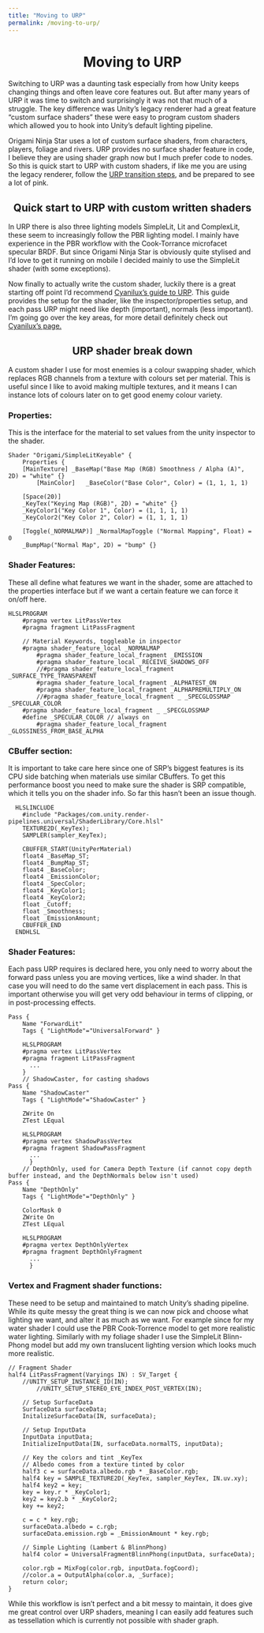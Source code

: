 ```yaml
---
title: "Moving to URP"
permalink: /moving-to-urp/
---
```

<h1 align="center">Moving to URP</h1>
Switching to URP was a daunting task especially from how Unity keeps changing things and often leave core features out. But after many years of URP it was time to switch and surprisingly it was not that much of a struggle. The key difference was Unity’s legacy renderer had a great feature “custom surface shaders” these were easy to program custom shaders which allowed you to hook into Unity’s default lighting pipeline. 

Origami Ninja Star uses a lot of custom surface shaders, from characters, players, foliage and rivers. URP provides no surface shader feature in code, I believe they are using shader graph now but I much prefer code to nodes. So this is quick start to URP with custom shaders, if like me you are using the legacy renderer, follow the [URP transition steps](https://docs.unity3d.com/Packages/com.unity.render-pipelines.universal@13.1/manual/InstallURPIntoAProject.html), and be prepared to see a lot of pink.

<h2 align="center">Quick start to URP with custom written shaders</h2>

In URP there is also three lighting models SimpleLit, Lit and ComplexLit, these seem to increasingly follow the PBR lighting model. I mainly have experience in the PBR workflow with the Cook-Torrance microfacet specular BRDF. But since Origami Ninja Star is obviously quite stylised and I’d love to get it running on mobile I decided mainly to use the SimpleLit shader (with some exceptions).

Now finally to actually write the custom shader, luckily there is a great starting off point I’d recommend [Cyanilux’s guide to URP](https://www.cyanilux.com/tutorials/urp-shader-code/). This guide provides the setup for the shader, like the inspector/properties setup, and each pass URP might need like depth (important), normals (less important). I’m going go over the key areas, for more detail definitely check out [Cyanilux’s page.](https://www.cyanilux.com/tutorials/urp-shader-code/)

<h2 align="center">URP shader break down</h2>

A custom shader I use for most enemies is a colour swapping shader, which replaces RGB channels from a texture with colours set per material. This is useful since I like to avoid making multiple textures, and it means I can instance lots of colours later on to get good enemy colour variety.

<h3 align="left">Properties:</h3>

This is the interface for the material to set values from the unity inspector to the shader.

```
Shader "Origami/SimpleLitKeyable" {
	Properties {
	[MainTexture] _BaseMap("Base Map (RGB) Smoothness / Alpha (A)", 2D) = "white" {}
        [MainColor]   _BaseColor("Base Color", Color) = (1, 1, 1, 1)

	[Space(20)]
	_KeyTex("Keying Map (RGB)", 2D) = "white" {}
	_KeyColor1("Key Color 1", Color) = (1, 1, 1, 1)
	_KeyColor2("Key Color 2", Color) = (1, 1, 1, 1)

	[Toggle(_NORMALMAP)] _NormalMapToggle ("Normal Mapping", Float) = 0
	_BumpMap("Normal Map", 2D) = "bump" {}
```

<h3 align="left">Shader Features:</h3>

These all define what features we want in the shader, some are attached to the properties interface but if we want a certain feature we can force it on/off here.

```
HLSLPROGRAM
	#pragma vertex LitPassVertex
	#pragma fragment LitPassFragment

	// Material Keywords, toggleable in inspector
	#pragma shader_feature_local _NORMALMAP
        #pragma shader_feature_local_fragment _EMISSION
        #pragma shader_feature_local _RECEIVE_SHADOWS_OFF
        //#pragma shader_feature_local_fragment _SURFACE_TYPE_TRANSPARENT
        #pragma shader_feature_local_fragment _ALPHATEST_ON
        #pragma shader_feature_local_fragment _ALPHAPREMULTIPLY_ON
        //#pragma shader_feature_local_fragment _ _SPECGLOSSMAP _SPECULAR_COLOR
	#pragma shader_feature_local_fragment _ _SPECGLOSSMAP
	#define _SPECULAR_COLOR // always on
        #pragma shader_feature_local_fragment _GLOSSINESS_FROM_BASE_ALPHA
```
<h3 align="left"> CBuffer section:</h3>

It is important to take care here since one of SRP’s biggest features is its CPU side batching when materials use similar CBuffers. To get this performance boost you need to make sure the shader is SRP compatible, which it tells you on the shader info. So far this hasn’t been an issue though.

```
  HLSLINCLUDE
	#include "Packages/com.unity.render-pipelines.universal/ShaderLibrary/Core.hlsl"
	TEXTURE2D(_KeyTex);
	SAMPLER(sampler_KeyTex);

	CBUFFER_START(UnityPerMaterial)
	float4 _BaseMap_ST;
	float4 _BumpMap_ST;
	float4 _BaseColor;
	float4 _EmissionColor;
	float4 _SpecColor;
	float4 _KeyColor1;
	float4 _KeyColor2;
	float _Cutoff;
	float _Smoothness;
	float _EmissionAmount;
	CBUFFER_END
  ENDHLSL
```
<h3 align="left">Shader Features:</h3>
Each pass URP requires is declared here, you only need to worry about the forward pass unless you are moving vertices, like a wind shader. In that case you will need to do the same vert displacement in each pass. This is important otherwise you will get very odd behaviour in terms of clipping, or in post-processing effects.

```
Pass {
	Name "ForwardLit"
	Tags { "LightMode"="UniversalForward" }

	HLSLPROGRAM
	#pragma vertex LitPassVertex
	#pragma fragment LitPassFragment
      ...
    }
    // ShadowCaster, for casting shadows
Pass {
	Name "ShadowCaster"
	Tags { "LightMode"="ShadowCaster" }

	ZWrite On
	ZTest LEqual

	HLSLPROGRAM
	#pragma vertex ShadowPassVertex
	#pragma fragment ShadowPassFragment
      ...
      }
    // DepthOnly, used for Camera Depth Texture (if cannot copy depth buffer instead, and the DepthNormals below isn't used)
Pass {
	Name "DepthOnly"
	Tags { "LightMode"="DepthOnly" }

	ColorMask 0
	ZWrite On
	ZTest LEqual

	HLSLPROGRAM
	#pragma vertex DepthOnlyVertex
	#pragma fragment DepthOnlyFragment
      ...
      }
```

<h3 align="left">Vertex and Fragment shader functions:</h3>

These need to be setup and maintained to match Unity’s shading pipeline. While its quite messy the great thing is we can now pick and choose what lighting we want, and alter it as much as we want. For example since for my water shader I could use the PBR Cook-Torrence model to get more realistic water lighting. Similarly with my foliage shader I use the SimpleLit Blinn-Phong model but add my own translucent lighting version which looks much more realistic.

```
// Fragment Shader
half4 LitPassFragment(Varyings IN) : SV_Target {
	//UNITY_SETUP_INSTANCE_ID(IN);
    	//UNITY_SETUP_STEREO_EYE_INDEX_POST_VERTEX(IN);

	// Setup SurfaceData
	SurfaceData surfaceData;
	InitalizeSurfaceData(IN, surfaceData);

	// Setup InputData
	InputData inputData;
	InitializeInputData(IN, surfaceData.normalTS, inputData);

	// Key the colors and tint _KeyTex
	// Albedo comes from a texture tinted by color
	half3 c = surfaceData.albedo.rgb * _BaseColor.rgb;
	half4 key = SAMPLE_TEXTURE2D(_KeyTex, sampler_KeyTex, IN.uv.xy);
	half4 key2 = key;
	key = key.r * _KeyColor1;
	key2 = key2.b * _KeyColor2;
	key += key2;

	c = c * key.rgb;
	surfaceData.albedo = c.rgb;
	surfaceData.emission.rgb = _EmissionAmount * key.rgb;

	// Simple Lighting (Lambert & BlinnPhong)
	half4 color = UniversalFragmentBlinnPhong(inputData, surfaceData);

	color.rgb = MixFog(color.rgb, inputData.fogCoord);
	//color.a = OutputAlpha(color.a, _Surface);
	return color;
}
```

While this workflow is isn’t perfect and a bit messy to maintain, it does give me great control over URP shaders, meaning I can easily add features such as tessellation which is currently not possible with shader graph.

<br><br><br>
